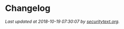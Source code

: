 # Changelog

_Last updated at 2018-10-19 07:30:07 by [securitytext.org](https://securitytext.org)._
